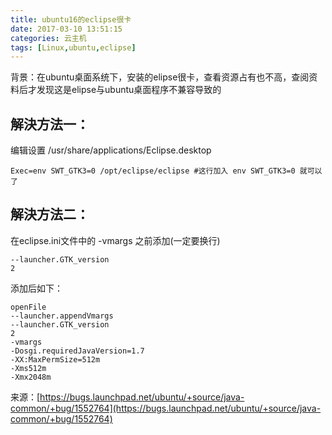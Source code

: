 ```yaml
---
title: ubuntu16的eclipse很卡
date: 2017-03-10 13:51:15
categories: 云主机
tags: [Linux,ubuntu,eclipse]
---
```

背景：在ubuntu桌面系统下，安装的elipse很卡，查看资源占有也不高，查阅资料后才发现这是elipse与ubuntu桌面程序不兼容导致的
## 解決方法一：
编辑设置 /usr/share/applications/Eclipse.desktop
``` shell
Exec=env SWT_GTK3=0 /opt/eclipse/eclipse #这行加入 env SWT_GTK3=0 就可以了
```
## 解決方法二：
在eclipse.ini文件中的 -vmargs 之前添加(一定要换行)
``` shell
--launcher.GTK_version
2
```
添加后如下：
``` shell
openFile
--launcher.appendVmargs
--launcher.GTK_version
2
-vmargs
-Dosgi.requiredJavaVersion=1.7
-XX:MaxPermSize=512m
-Xms512m
-Xmx2048m
```
来源：[https://bugs.launchpad.net/ubuntu/+source/java-common/+bug/1552764](https://bugs.launchpad.net/ubuntu/+source/java-common/+bug/1552764)